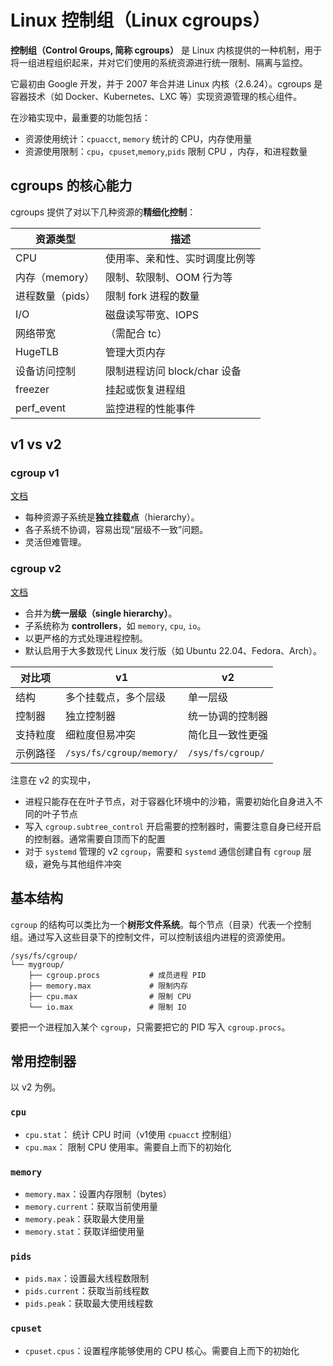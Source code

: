 # Linux 控制组（Linux cgroups）

**控制组（Control Groups, 简称 cgroups）** 是 Linux 内核提供的一种机制，用于将一组进程组织起来，并对它们使用的系统资源进行统一限制、隔离与监控。

它最初由 Google 开发，并于 2007 年合并进 Linux 内核（2.6.24）。cgroups 是容器技术（如 Docker、Kubernetes、LXC 等）实现资源管理的核心组件。

在沙箱实现中，最重要的功能包括：

- 资源使用统计：`cpuacct`, `memory` 统计的 CPU，内存使用量
- 资源使用限制：`cpu`，`cpuset`,`memory`,`pids` 限制 CPU ，内存，和进程数量

## cgroups 的核心能力

cgroups 提供了对以下几种资源的**精细化控制**：

| 资源类型        | 描述                   |
| ----------- | -------------------- |
| CPU         | 使用率、亲和性、实时调度比例等      |
| 内存（memory）  | 限制、软限制、OOM 行为等       |
| 进程数量（pids）  | 限制 fork 进程的数量        |
| I/O         | 磁盘读写带宽、IOPS          |
| 网络带宽        | （需配合 tc）             |
| HugeTLB     | 管理大页内存               |
| 设备访问控制      | 限制进程访问 block/char 设备 |
| freezer     | 挂起或恢复进程组             |
| perf\_event | 监控进程的性能事件            |

## v1 vs v2

### cgroup v1

[文档](https://docs.kernel.org/admin-guide/cgroup-v1/index.html)

- 每种资源子系统是**独立挂载点**（hierarchy）。
- 各子系统不协调，容易出现“层级不一致”问题。
- 灵活但难管理。

### cgroup v2

[文档](https://docs.kernel.org/admin-guide/cgroup-v2.html)

- 合并为**统一层级（single hierarchy）**。
- 子系统称为 **controllers**，如 `memory`, `cpu`, `io`。
- 以更严格的方式处理进程控制。
- 默认启用于大多数现代 Linux 发行版（如 Ubuntu 22.04、Fedora、Arch）。

| 对比项  | v1                       | v2                |
| ---- | ------------------------ | ----------------- |
| 结构   | 多个挂载点，多个层级               | 单一层级              |
| 控制器  | 独立控制器                    | 统一协调的控制器          |
| 支持粒度 | 细粒度但易冲突                  | 简化且一致性更强          |
| 示例路径 | `/sys/fs/cgroup/memory/` | `/sys/fs/cgroup/` |

注意在 v2 的实现中，

- 进程只能存在在叶子节点，对于容器化环境中的沙箱，需要初始化自身进入不同的叶子节点
- 写入 `cgroup.subtree_control` 开启需要的控制器时，需要注意自身已经开启的控制器。通常需要自顶而下的配置
- 对于 `systemd` 管理的 v2 `cgroup`，需要和 `systemd` 通信创建自有 `cgroup` 层级，避免与其他组件冲突

## 基本结构

`cgroup` 的结构可以类比为一个**树形文件系统**。每个节点（目录）代表一个控制组。通过写入这些目录下的控制文件，可以控制该组内进程的资源使用。

```text
/sys/fs/cgroup/
└── mygroup/
    ├── cgroup.procs           # 成员进程 PID
    ├── memory.max             # 限制内存
    ├── cpu.max                # 限制 CPU
    └── io.max                 # 限制 IO
```

要把一个进程加入某个 `cgroup`，只需要把它的 PID 写入 `cgroup.procs`。

## 常用控制器

以 v2 为例。

### `cpu`

- `cpu.stat`： 统计 CPU 时间（v1使用 `cpuacct` 控制组）
- `cpu.max`： 限制 CPU 使用率。需要自上而下的初始化

### `memory`

- `memory.max`：设置内存限制（bytes）
- `memory.current`：获取当前使用量
- `memory.peak`：获取最大使用量
- `memory.stat`：获取详细使用量

### `pids`

- `pids.max`：设置最大线程数限制
- `pids.current`：获取当前线程数
- `pids.peak`：获取最大使用线程数

### `cpuset`

- `cpuset.cpus`：设置程序能够使用的 CPU 核心。需要自上而下的初始化
